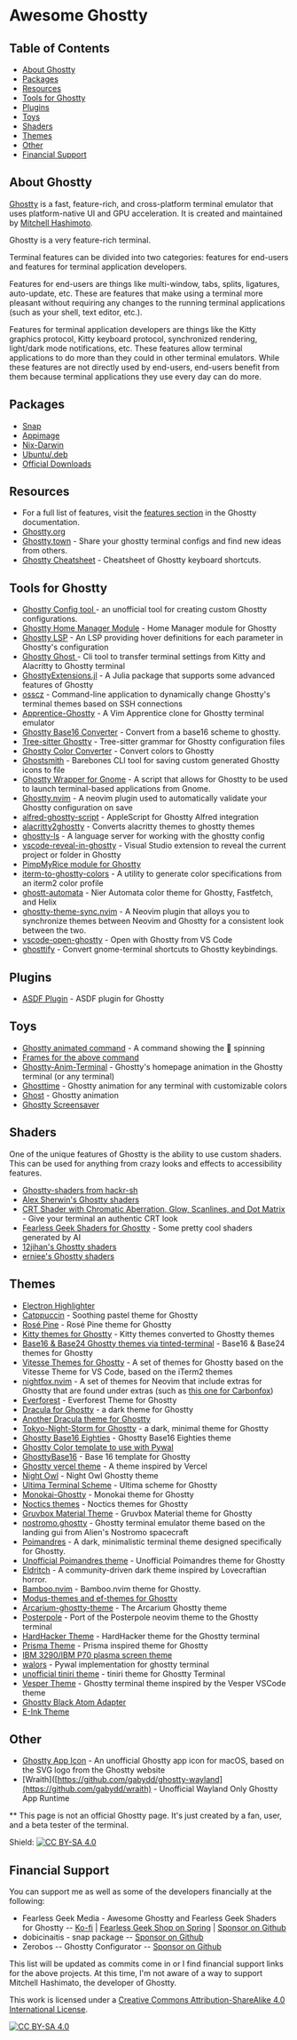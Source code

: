 # Awesome Ghostty

## Table of Contents
* [About Ghostty](#about-ghostty)
* [Packages](#packages)
* [Resources](#resources)
* [Tools for Ghostty](#tools-for-ghostty)
* [Plugins](#plugins)
* [Toys](#toys)
* [Shaders](#shaders)
* [Themes](#themes)
* [Other](#other)
* [Financial Support](#financial-support)

## About Ghostty
[Ghostty](https://ghostty.org/) is a fast, feature-rich, and cross-platform terminal emulator that uses platform-native UI and GPU acceleration. It is created and maintained by [Mitchell Hashimoto](https://github.com/mitchellh).

Ghostty is a very feature-rich terminal.

Terminal features can be divided into two categories: features for end-users and features for terminal application developers.

Features for end-users are things like multi-window, tabs, splits, ligatures, auto-update, etc. These are features that make using a terminal more pleasant without requiring any changes to the running terminal applications (such as your shell, text editor, etc.).

Features for terminal application developers are things like the Kitty graphics protocol, Kitty keyboard protocol, synchronized rendering, light/dark mode notifications, etc. These features allow terminal applications to do more than they could in other terminal emulators. While these features are not directly used by end-users, end-users benefit from them because terminal applications they use every day can do more.

## Packages
* [Snap](https://snapcraft.io/ghostty)
* [Appimage](https://github.com/psadi/ghostty-appimage)
* [Nix-Darwin](https://github.com/kbwhodat/ghostty-nix-darwin)
* [Ubuntu/.deb](https://github.com/mkasberg/ghostty-ubuntu)
* [Official Downloads](https://ghostty.org/download)
  
## Resources

* For a full list of features, visit the [features section](https://ghostty.org/docs/features) in the Ghostty documentation.
* [Ghostty.org](https://ghostty.org)
* [Ghostty.town](https://ghostty.town) - Share your ghostty terminal configs and find new ideas from others.
* [Ghostty Cheatsheet](https://github.com/conlonj25/ghostty-cheatsheet) - Cheatsheet of Ghostty keyboard shortcuts.

## Tools for Ghostty
* [Ghostty Config tool ](https://ghostty.zerebos.com/) - an unofficial tool for creating custom Ghostty configurations.
* [Ghostty Home Manager Module](https://github.com/clo4/ghostty-hm-module) - Home Manager module for Ghostty
* [Ghostty LSP](https://github.com/matthewmturner/ghostty-lsp) - An LSP providing hover definitions for each parameter in Ghostty's configuration
* [Ghostty Ghost ](https://github.com/gambithunt/ghostty-ghost) - Cli tool to transfer terminal settings from Kitty and Alacritty to Ghostty terminal
* [GhosttyExtensions.jl](https://github.com/piechologist/GhosttyExtensions.jl) - A Julia package that supports some advanced features of Ghostty
* [osscz](https://github.com/kontza/osscz) - Command-line application to dynamically change Ghostty's terminal themes based on SSH connections
* [Apprentice-Ghostty](https://github.com/ethanfrogers/apprentice-ghostty) - A Vim Apprentice clone for Ghostty terminal emulator
* [Ghostty Base16 Converter](https://github.com/l0go/ghostty-base16-converter) - Convert from a base16 scheme to ghostty.
* [Tree-sitter Ghostty](https://github.com/bezhermoso/tree-sitter-ghostty) - Tree-sitter grammar for Ghostty configuration files
* [Ghostty Color Converter](https://github.com/almonk/ghostty-color-converter) - Convert colors to Ghostty
* [Ghostsmith](https://github.com/vandorsx/ghostsmith) - Barebones CLI tool for saving custom generated Ghostty icons to file
* [Ghostty Wrapper for Gnome](https://github.com/lucas-yotsui/Ghostty-Wrapper-for-Gnome) - A script that allows for Ghostty to be used to launch terminal-based applications from Gnome.
* [Ghostty.nvim](https://github.com/isak102/ghostty.nvim) - A neovim plugin used to automatically validate your Ghostty configuration on save
* [alfred-ghostty-script](https://github.com/zeitlings/alfred-ghostty-script) - AppleScript for Ghostty Alfred integration
* [alacritty2ghostty](https://github.com/AlphaTechnolog/alacritty2ghostty) - Converts alacritty themes to ghostty themes
* [ghostty-ls](https://github.com/MKindberg/ghostty-ls) - A language server for working with the ghostty config
* [vscode-reveal-in-ghostty](https://github.com/sapegin/vscode-reveal-in-ghostty) - Visual Studio extension to reveal the current project or folder in Ghostty
* [PimpMyRice module for Ghostty](https://github.com/pimpmyrice-modules/ghostty)
* [iterm-to-ghostty-colors](https://github.com/richscott/iterm-to-ghostty-colors) - A utility to generate color specifications from an iterm2 color profile
* [ghostt-automata](https://github.com/MauriceElliott/ghostt-automata) - Nier Automata color theme for Ghostty, Fastfetch, and Helix
* [ghostty-theme-sync.nvim](https://github.com/landerson02/ghostty-theme-sync.nvim) - A Neovim plugin that alloys  you to synchronize themes between Neovim and Ghostty for a consistent look between the two.
* [vscode-open-ghostty](https://github.com/im7daniel/vscode-open-ghostty) - Open with Ghostty from VS Code
* [ghosttify](https://github.com/natibek/ghosttify) - Convert gnome-terminal shortcuts to Ghostty keybindings.

## Plugins
* [ASDF Plugin](https://github.com/ilvez/asdf-ghostty) - ASDF plugin for Ghostty

## Toys
* [Ghostty animated command](https://github.com/lukeshere/ghostty-animation-command) - A command showing the 👻 spinning
* [Frames for the above command](https://github.com/Ayomided/go-ghostty/tree/main/home/animation_frames)
* [Ghostty-Anim-Terminal](https://github.com/Feror-BotMaker/Ghostty-Anim-Terminal) - Ghostty's homepage animation in the Ghostty terminal (or any terminal)
* [Ghosttime](https://github.com/SohelIslamImran/ghosttime) - Ghostty animation for any terminal with customizable colors
* [Ghost](https://github.com/theMackabu/ghost) - Ghostty animation
* [Ghostty Screensaver](https://github.com/initor/ghostty-screensaver)

## Shaders
One of the unique features of Ghostty is the ability to use custom shaders. This can be used for anything from crazy looks and effects to accessibility features.

* [Ghostty-shaders from hackr-sh](https://github.com/hackr-sh/ghostty-shaders)
* [Alex Sherwin's Ghostty shaders](https://github.com/alex-sherwin/my-ghostty-shaders)
* [CRT Shader with Chromatic Aberration, Glow, Scanlines, and Dot Matrix](https://github.com/luiscarlospando/crt-shader-with-chromatic-aberration-glow-scanlines-dot-matrix) - Give your terminal an authentic CRT look
* [Fearless Geek Shaders for Ghostty](https://github.com/fearlessgeekmedia/Fearless-Geek-Shaders-for-Ghostty) - Some pretty cool shaders generated by AI
* [12jihan's Ghostty shaders](https://github.com/12jihan/ghostty_shaders)
* [erniee's Ghostty shaders](https://github.com/erniee/gshaders)

## Themes
* [Electron Highlighter](https://github.com/electron-highlighter/ghostty)
* [Catppuccin](https://github.com/catppuccin/ghostty) - Soothing pastel theme for Ghostty
* [Rosé Pine](https://github.com/rose-pine/ghostty) - Rosé Pine theme for Ghostty
* [Kitty themes for Ghostty](https://github.com/hroi/ghostty-themes) - Kitty themes converted to Ghostty themes
* [Base16 & Base24 Ghostty themes via tinted-terminal](https://github.com/tinted-terminal/tinted-terminal) - Base16 &
Base24 themes for Ghostty
* [Vitesse Themes for Ghostty](https://github.com/hamlim/vitesse-ghostty-theme) - A set of themes for Ghostty based on the Vitesse Theme for VS Code, based on the iTerm2 themes
* [nightfox.nvim](https://github.com/EdenEast/nightfox.nvim/) - A set of themes for Neovim that include extras for Ghostty that are found under extras (such as [this one for Carbonfox](https://github.com/EdenEast/nightfox.nvim/blob/main/extra/carbonfox/carbonfox.ghostty))
* [Everforest](https://github.com/jrswab/ghostty-everforest) - Everforest Theme for Ghostty
* [Dracula for Ghostty](https://github.com/MohamedElashri/ghostty-dracula) - a dark theme for Ghostty
* [Another Dracula theme for Ghostty](https://github.com/dal-liu/ghostty-dracula)
* [Tokyo-Night-Storm for Ghostty](https://github.com/wyattgill9/dotfiles/blob/main/arch-conf/ghostty/themes/tokyo) - a dark, minimal theme for Ghostty
* [Ghostty Base16 Eighties](https://github.com/troyanov/ghostty-base16-eighties) - Ghostty Base16 Eighties theme
* [Ghostty Color template to use with Pywal](https://gist.github.com/strlrd-29/c7dfed495d194fabc077956d7919c470)
* [GhosttyBase16](https://github.com/RGBCube/GhosttyBase16) - Base 16 template for Ghostty
* [Ghostty vercel theme](https://github.com/chungweileong94/ghostty-vercel-theme) - A theme inspired by Vercel
* [Night Owl](https://github.com/ssong/night-owl-ghostty-theme) - Night Owl Ghostty theme
* [Ultima Terminal Scheme](https://github.com/egorlem/ultima.terminals-scheme/tree/main/ghostty) - Ultima scheme for Ghostty
* [Monokai-Ghostty](https://github.com/Kirlovon/monokai-ghostty) - Monokai theme for Ghostty
* [Noctics themes](https://github.com/EastSun5566/ghostty-noctis-themes) - Noctics themes for Ghostty
* [Gruvbox Material Theme](https://github.com/dot-1q/gruvbox-material-ghostty) - Gruvbox Material theme for Ghostty
* [nostromo.ghostty](https://github.com/Nostromo-UI/nostromo.ghostty) - Ghostty terminal emulator theme based on the landing gui from Alien's Nostromo spacecraft
* [Poimandres](https://github.com/lorrehuggan/ghostty_poimandres_theme) - A dark, minimalistic terminal theme designed specifically for Ghostty.
* [Unofficial Poimandres theme](https://github.com/LucidMach/poimandres-ghostty) - Unofficial Poimandres theme for Ghostty
* [Eldritch](https://github.com/eldritch-theme/ghostty) - A community-driven dark theme inspired by Lovecraftian horror.
* [Bamboo.nvim](https://github.com/ribru17/bamboo.nvim/tree/master/extras/ghostty) - Bamboo.nvim theme for Ghostty.
* [Modus-themes and ef-themes for Ghostty](https://github.com/anhsirk0/ghostty-themes)
* [Arcarium-ghostty-theme](https://github.com/daniellmiranda/arcarium-ghostty-theme) - The Arcarium Ghostty theme
* [Posterpole](https://github.com/posterpole/ghostty) - Port of the Posterpole neovim theme to the Ghostty terminal
* [HardHacker Theme](https://github.com/stevebosworth/hardhacker-ghostty) - HardHacker theme for the Ghostty terminal
* [Prisma Theme](https://github.com/gniting/prisma-ghostty-theme) - Prisma inspired theme for Ghostty
* [IBM 3290/IBM P70 plasma screen theme](https://github.com/alphaaleph/ghostty-ibm3290)
* [walors](https://github.com/sudoshan/walors) - Pywal implementation for ghostty terminal
* [unofficial tiniri theme](https://github.com/MohamedElashri/ghostty-tiniri) -  tiniri theme for Ghostty Terminal
* [Vesper Theme](beingfranklin/vesper-ghostty) - Ghostty terminal theme inspired by the Vesper VSCode theme
* [Ghostty Black Atom Adapter](https://github.com/black-atom-industries/ghostty)
* [E-Ink Theme](https://github.com/alexxGmZ/e-ink.ghostty)

## Other
* [Ghostty App Icon](https://github.com/lukejanicke/ghostty-app-icon) - An unofficial Ghostty app icon for macOS, based on the SVG logo from the Ghostty website
* [Wraith]([https://github.com/gabydd/ghostty-wayland](https://github.com/gabydd/wraith) - Unofficial Wayland Only Ghostty App Runtime

** This page is not an official Ghostty page. It's just created by a fan, user, and a beta tester of the terminal.

Shield: [![CC BY-SA 4.0][cc-by-sa-shield]][cc-by-sa]

## Financial Support

You can support me as well as some of the developers financially at the following:
* Fearless Geek Media - Awesome Ghostty and Fearless Geek Shaders for Ghostty -- [Ko-fi](https://ko-fi.com/fearlessgeekmedia) | [Fearless Geek Shop on Spring](https://fearlessgeekmedia.creator-spring.com/) | [Sponsor on Github](https://github.com/sponsors/fearlessgeekmedia)
* dobicinaitis - snap package -- [Sponsor on Github](https://github.com/sponsors/dobicinaitis)
* Zerobos -- Ghostty Configurator -- [Sponsor on Github](https://github.com/sponsors/zerebos)

This list will be updated as commits come in or I find financial support links for the above projects. At this time, I'm not aware of a way to support Mitchell Hashimato, the developer of Ghostty. 

This work is licensed under a
[Creative Commons Attribution-ShareAlike 4.0 International License][cc-by-sa].

[![CC BY-SA 4.0][cc-by-sa-image]][cc-by-sa]

[cc-by-sa]: http://creativecommons.org/licenses/by-sa/4.0/
[cc-by-sa-image]: https://licensebuttons.net/l/by-sa/4.0/88x31.png
[cc-by-sa-shield]: https://img.shields.io/badge/License-CC%20BY--SA%204.0-lightgrey.svg
